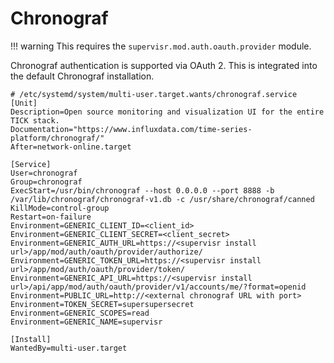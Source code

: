 # Chronograf

!!! warning
    This requires the `supervisr.mod.auth.oauth.provider` module.

Chronograf authentication is supported via OAuth 2. This is integrated into the default Chronograf installation.

```
# /etc/systemd/system/multi-user.target.wants/chronograf.service
[Unit]
Description=Open source monitoring and visualization UI for the entire TICK stack.
Documentation="https://www.influxdata.com/time-series-platform/chronograf/"
After=network-online.target

[Service]
User=chronograf
Group=chronograf
ExecStart=/usr/bin/chronograf --host 0.0.0.0 --port 8888 -b /var/lib/chronograf/chronograf-v1.db -c /usr/share/chronograf/canned
KillMode=control-group
Restart=on-failure
Environment=GENERIC_CLIENT_ID=<client_id>
Environment=GENERIC_CLIENT_SECRET=<client_secret>
Environment=GENERIC_AUTH_URL=https://<supervisr install url>/app/mod/auth/oauth/provider/authorize/
Environment=GENERIC_TOKEN_URL=https://<supervisr install url>/app/mod/auth/oauth/provider/token/
Environment=GENERIC_API_URL=https://<supervisr install url>/api/app/mod/auth/oauth/provider/v1/accounts/me/?format=openid
Environment=PUBLIC_URL=http://<external chronograf URL with port>
Environment=TOKEN_SECRET=supersupersecret
Environment=GENERIC_SCOPES=read
Environment=GENERIC_NAME=supervisr

[Install]
WantedBy=multi-user.target
```